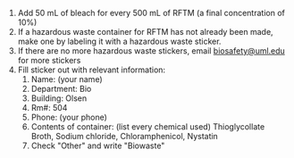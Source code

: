 1. Add 50 mL of bleach for every 500 mL of RFTM (a final concentration of 10%)
2. If a hazardous waste container for RFTM has not already been made, make one by labeling it with a hazardous waste sticker. 
3. If there are no more hazardous waste stickers, email biosafety@uml.edu for more stickers
4. Fill sticker out with relevant information: 
	1. Name: (your name)
	2. Department: Bio
	3. Building: Olsen
	4. Rm#: 504
	5. Phone: (your phone)
	6. Contents of container: (list every chemical used) Thioglycollate Broth, Sodium chloride, Chloramphenicol, Nystatin
	7. Check "Other" and write "Biowaste"